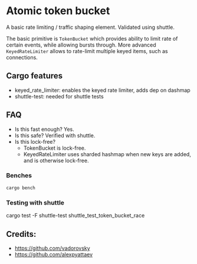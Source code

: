 # Atomic token bucket

A basic rate limiting / traffic shaping element. Validated using shuttle.

The basic primitive is `TokenBucket` which provides ability to limit
rate of certain events, while allowing bursts through.
More advanced `KeyedRateLimiter` allows to rate-limit multiple keyed
items, such as connections.

## Cargo features

* keyed_rate_limiter: enables the keyed rate limiter, adds dep on dashmap
* shuttle-test: needed for shuttle tests

## FAQ

* Is this fast enough? Yes.
* Is this safe? Verified with shuttle.
* Is this lock-free?
  * TokenBucket is lock-free.
  * KeyedRateLimiter uses sharded hashmap when new keys are added, and is otherwise lock-free.

### Benches

`cargo bench`

### Testing with shuttle

cargo test -F shuttle-test shuttle_test_token_bucket_race


## Credits:
 * https://github.com/vadorovsky
 * https://github.com/alexpyattaev
